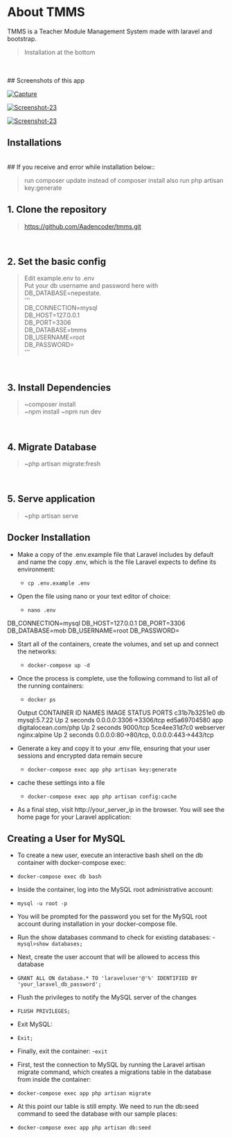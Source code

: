 
# About TMMS

TMMS is a Teacher Module Management System made with laravel and bootstrap.
<br />
>Installation at the bottom 
<br />

<br />
## Screenshots of this app

<p>
  <a href="https://i.ibb.co/X2KjCvY/table.png"><img src="https://i.ibb.co/X2KjCvY/table.png" target="_blank" alt="Capture" border="0" /></a>
  
  <a href="https://i.ibb.co/qF8fDZ4/create.png"><img src="https://i.ibb.co/qF8fDZ4/create.png" target="_blank" alt="Screenshot-23"
      border="0" /></a>


  
  <a href="https://i.ibb.co/smFmBLd/csv.png"><img src="https://i.ibb.co/smFmBLd/csv.png" target="_blank" alt="Screenshot-23"
      border="0" /></a>
 
</p>

## Installations
<br />
## If you receive and error while installation below::

>run composer update instead of composer install 
>also run php artisan key:generate

## 1. Clone the repository
>https://github.com/Aadencoder/tmms.git

<br />

## 2. Set the basic config

>Edit example.env to .env <br />
>Put your db username and password here with DB_DATABASE=nepestate. <br />
''' <br />
    DB_CONNECTION=mysql <br />
    DB_HOST=127.0.0.1 <br />
    DB_PORT=3306 <br /> 
    DB_DATABASE=tmms <br />
    DB_USERNAME=root <br />
    DB_PASSWORD= <br />
'''
<br />

## 3. Install Dependencies
>~composer install  <br />
>~npm install
>~npm run dev
<br />

## 4. Migrate Database
>~php artisan migrate:fresh <br />
<br />

## 5. Serve application
>~php artisan serve <br />



## Docker Installation

* Make a copy of the .env.example file that Laravel includes by default and name the copy .env, which is the file Laravel expects to define its environment:

    - `cp .env.example .env`

* Open the file using nano or your text editor of choice:

    - `nano .env`


DB_CONNECTION=mysql
DB_HOST=127.0.0.1
DB_PORT=3306
DB_DATABASE=mob
DB_USERNAME=root
DB_PASSWORD=

* Start all of the containers, create the volumes, and set up and connect the networks:

    - `docker-compose up -d`

* Once the process is complete, use the following command to list all of the running containers:
    - `docker ps`

    Output
CONTAINER ID        NAMES               IMAGE                             STATUS              PORTS
c31b7b3251e0        db                  mysql:5.7.22                      Up 2 seconds        0.0.0.0:3306->3306/tcp
ed5a69704580        app                 digitalocean.com/php              Up 2 seconds        9000/tcp
5ce4ee31d7c0        webserver           nginx:alpine                      Up 2 seconds        0.0.0.0:80->80/tcp, 0.0.0.0:443->443/tcp

* Generate a key and copy it to your .env file, ensuring that your user sessions and encrypted data remain secure
    
    - `docker-compose exec app php artisan key:generate`

* cache these settings into a file
    - `docker-compose exec app php artisan config:cache`


* As a final step,   visit http://your_server_ip in the browser. You will see the  home page for your Laravel application:

## Creating a User for MySQL

* To create a new user, execute an interactive bash shell on the db container with docker-compose exec:
- `docker-compose exec db bash`

* Inside the container, log into the MySQL root administrative account:
- `mysql -u root -p`

* You will be prompted for the password you set for the MySQL root account during installation in your docker-compose file.

* Run the show databases command to check for existing databases:
-`mysql>show databases;`

* Next, create the user account that will be allowed to access this database

- `GRANT ALL ON database.* TO 'laraveluser'@'%' IDENTIFIED BY 'your_laravel_db_password';` 

* Flush the privileges to notify the MySQL server of the changes
 - `FLUSH PRIVILEGES;`

 * Exit MySQL:
 - `Exit;`

 * Finally, exit the container:
 -`exit`


 * First, test the connection to MySQL by running the Laravel artisan migrate command, which creates a migrations table in the database from inside the container:

 - `docker-compose exec app php artisan migrate`

 * At this point our table is still empty. We need to run the db:seed command to seed the database with our sample places:
 - `docker-compose exec app php artisan db:seed`



